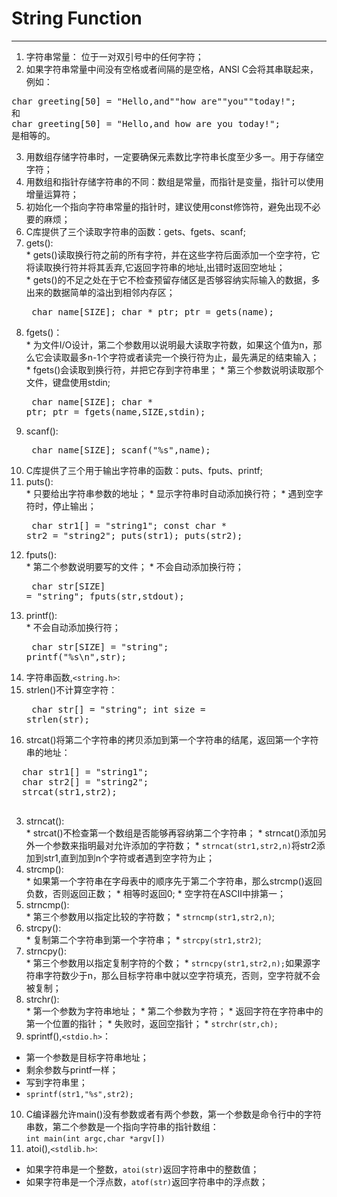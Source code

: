 # String Function
---
1. 字符串常量： 位于一对双引号中的任何字符；
2. 如果字符串常量中间没有空格或者间隔的是空格，ANSI C会将其串联起来，例如：
<pre>
char greeting[50] = "Hello,and""how are""you""today!";
和
char greeting[50] = "Hello,and how are you today!";
是相等的。
</pre>
3. 用数组存储字符串时，一定要确保元素数比字符串长度至少多一。用于存储空字符；
4. 用数组和指针存储字符串的不同：数组是常量，而指针是变量，指针可以使用增量运算符；
5. 初始化一个指向字符串常量的指针时，建议使用const修饰符，避免出现不必要的麻烦；
6. C库提供了三个读取字符串的函数：gets、fgets、scanf;
  1. gets():  
    * gets()读取换行符之前的所有字符，并在这些字符后面添加一个空字符，它将读取换行符并将其丢弃,它返回字符串的地址,出错时返回空地址；  
    * gets()的不足之处在于它不检查预留存储区是否够容纳实际输入的数据，多出来的数据简单的溢出到相邻内存区；
    <pre>
    char name[SIZE];
    char * ptr;
    ptr = gets(name);
    </pre>
  2. fgets()：  
    * 为文件I/O设计，第二个参数用以说明最大读取字符数，如果这个值为n，那么它会读取最多n-1个字符或者读完一个换行符为止，最先满足的结束输入；  
    * fgets()会读取到换行符，并把它存到字符串里；
    * 第三个参数说明读取那个文件，键盘使用stdin;
    <pre>
    char name[SIZE];
    char * ptr;
    ptr = fgets(name,SIZE,stdin);
    </pre>
  3. scanf():
    <pre>
    char name[SIZE];
    scanf("%s",name);
    </pre>
7. C库提供了三个用于输出字符串的函数：puts、fputs、printf;
  1. puts():  
    * 只要给出字符串参数的地址；
    * 显示字符串时自动添加换行符；
    * 遇到空字符时，停止输出；
    <pre>
    char str1[] = "string1";
    const char * str2 = "string2";
    puts(str1);
    puts(str2);
    </pre>
  2. fputs():  
    * 第二个参数说明要写的文件；
    * 不会自动添加换行符；
    <pre>
    char str[SIZE] = "string";
    fputs(str,stdout);
    </pre>
  3. printf():  
    * 不会自动添加换行符；
    <pre>
    char str[SIZE] = "string";
    printf("%s\n",str);
    </pre>
8. 字符串函数,`<string.h>`:  
  1. strlen()不计算空字符：
    <pre>
    char str[] = "string";
    int size = strlen(str);
    </pre>
  2. strcat()将第二个字符串的拷贝添加到第一个字符串的结尾，返回第一个字符串的地址：
  <pre>
  char str1[] = "string1";
  char str2[] = "string2";
  strcat(str1,str2);
  </pre>
  3. strncat():  
    * strcat()不检查第一个数组是否能够再容纳第二个字符串；
    * strncat()添加另外一个参数来指明最对允许添加的字符数；
    * `strncat(str1,str2,n)`将str2添加到str1,直到加到n个字符或者遇到空字符为止；
  4. strcmp():  
    * 如果第一个字符串在字母表中的顺序先于第二个字符串，那么strcmp()返回负数，否则返回正数；
    * 相等时返回0;
    * 空字符在ASCII中排第一；
  5. strncmp():  
    * 第三个参数用以指定比较的字符数；
    * `strncmp(str1,str2,n)`;
  6. strcpy():  
    * 复制第二个字符串到第一个字符串；
    * `strcpy(str1,str2)`;
  7. strncpy():  
    * 第三个参数用以指定复制字符的个数；
    * `strncpy(str1,str2,n);`如果源字符串字符数少于n，那么目标字符串中就以空字符填充，否则，空字符就不会被复制；
  8. strchr():  
    * 第一个参数为字符串地址；
    * 第二个参数为字符；
    * 返回字符在字符串中的第一个位置的指针；
    * 失败时，返回空指针；
    * `strchr(str,ch);`
9. sprintf(),`<stdio.h>`：  
  * 第一个参数是目标字符串地址；
  * 剩余参数与printf一样；
  * 写到字符串里；
  * `sprintf(str1,"%s",str2);`
10. C编译器允许main()没有参数或者有两个参数，第一个参数是命令行中的字符串数，第二个参数是一个指向字符串的指针数组：  
  `int main(int argc,char *argv[])`
11. atoi(),`<stdlib.h>`:  
  * 如果字符串是一个整数，`atoi(str)`返回字符串中的整数值；
  * 如果字符串是一个浮点数，`atof(str)`返回字符串中的浮点数；
